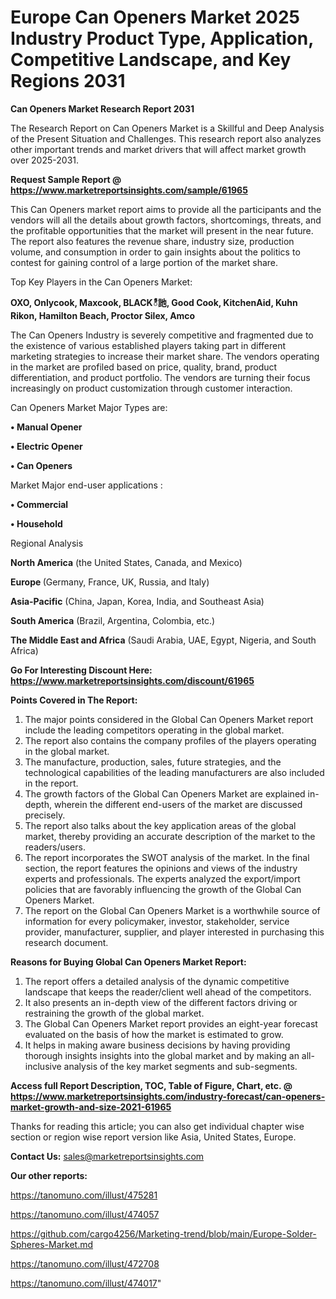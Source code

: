 # Europe Can Openers Market 2025 Industry Product Type, Application, Competitive Landscape, and Key Regions 2031

<strong>Can Openers Market Research Report 2031</strong>

The Research Report on Can Openers Market is a Skillful and Deep Analysis of the Present Situation and Challenges. This research report also analyzes other important trends and market drivers that will affect market growth over 2025-2031.

<strong>Request Sample Report @ <a href=https://www.marketreportsinsights.com/sample/61965>https://www.marketreportsinsights.com/sample/61965</a></strong>

This Can Openers market report aims to provide all the participants and the vendors will all the details about growth factors, shortcomings, threats, and the profitable opportunities that the market will present in the near future. The report also features the revenue share, industry size, production volume, and consumption in order to gain insights about the politics to contest for gaining control of a large portion of the market share.

Top Key Players in the Can Openers Market:

<strong>OXO, Onlycook, Maxcook, BLACKీ訑, Good Cook, KitchenAid, Kuhn Rikon, Hamilton Beach, Proctor Silex, Amco</strong>

The Can Openers Industry is severely competitive and fragmented due to the existence of various established players taking part in different marketing strategies to increase their market share. The vendors operating in the market are profiled based on price, quality, brand, product differentiation, and product portfolio. The vendors are turning their focus increasingly on product customization through customer interaction.

Can Openers Market Major Types are:

<strong>• Manual Opener

• Electric Opener

• Can Openers</strong>

Market Major end-user applications :

<strong>• Commercial

• Household</strong>

Regional Analysis

</u><strong><b>North America</b></strong> (the United States, Canada, and Mexico)

<strong><b>Europe </b></strong>(Germany, France, UK, Russia, and Italy)

<strong><b>Asia-Pacific</b></strong> (China, Japan, Korea, India, and Southeast Asia)

<strong><b>South America</b></strong> (Brazil, Argentina, Colombia, etc.)

<strong><b>The Middle East and Africa</b></strong> (Saudi Arabia, UAE, Egypt, Nigeria, and South Africa)

<strong>Go For Interesting Discount Here: <a href=https://www.marketreportsinsights.com/discount/61965>https://www.marketreportsinsights.com/discount/61965</a></strong>

<strong>Points Covered in The Report:</strong>
<ol>
  <li>The major points considered in the Global Can Openers Market report include the leading competitors operating in the global market.</li>
  <li>The report also contains the company profiles of the players operating in the global market.</li>
  <li>The manufacture, production, sales, future strategies, and the technological capabilities of the leading manufacturers are also included in the report.</li>
  <li>The growth factors of the Global Can Openers Market are explained in-depth, wherein the different end-users of the market are discussed precisely.</li>
  <li>The report also talks about the key application areas of the global market, thereby providing an accurate description of the market to the readers/users.</li>
  <li>The report incorporates the SWOT analysis of the market. In the final section, the report features the opinions and views of the industry experts and professionals. The experts analyzed the export/import policies that are favorably influencing the growth of the Global Can Openers Market.</li>
  <li>The report on the Global Can Openers Market is a worthwhile source of information for every policymaker, investor, stakeholder, service provider, manufacturer, supplier, and player interested in purchasing this research document.</li>
</ol>
<strong>Reasons for Buying Global Can Openers Market Report:</strong>

<ol>
  <li>The report offers a detailed analysis of the dynamic competitive landscape that keeps the reader/client well ahead of the competitors.</li>
  <li>It also presents an in-depth view of the different factors driving or restraining the growth of the global market.</li>
  <li>The Global Can Openers Market report provides an eight-year forecast evaluated on the basis of how the market is estimated to grow.</li>
  <li>It helps in making aware business decisions by having providing thorough insights insights into the global market and by making an all-inclusive analysis of the key market segments and sub-segments.</li>
</ol>
<strong>Access full Report Description, TOC, Table of Figure, Chart, etc. @ <a href=https://www.marketreportsinsights.com/industry-forecast/can-openers-market-growth-and-size-2021-61965>https://www.marketreportsinsights.com/industry-forecast/can-openers-market-growth-and-size-2021-61965</a></strong>


Thanks for reading this article; you can also get individual chapter wise section or region wise report version like Asia, United States, Europe.

<strong>Contact Us:</strong>
sales@marketreportsinsights.com

<strong>Our other reports:</strong>

<a href=https://tanomuno.com/illust/475281>https://tanomuno.com/illust/475281</a>

<a href=https://tanomuno.com/illust/474057>https://tanomuno.com/illust/474057</a>

<a href=https://github.com/cargo4256/Marketing-trend/blob/main/Europe-Solder-Spheres-Market.md>https://github.com/cargo4256/Marketing-trend/blob/main/Europe-Solder-Spheres-Market.md</a>

<a href=https://tanomuno.com/illust/472708>https://tanomuno.com/illust/472708</a>

<a href=https://tanomuno.com/illust/474017>https://tanomuno.com/illust/474017</a>"

